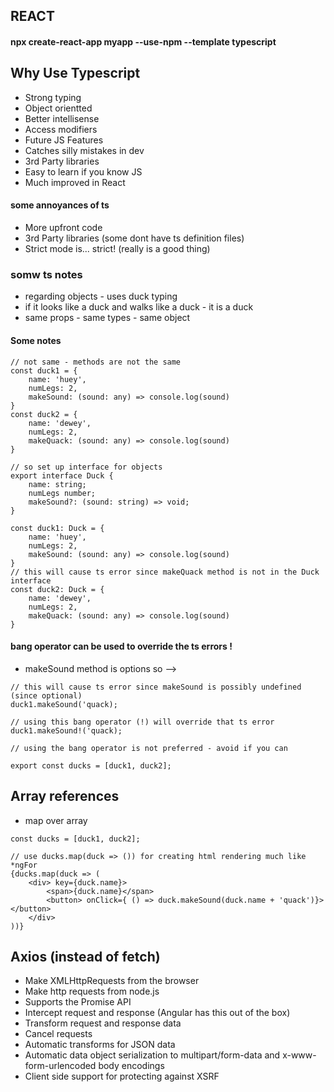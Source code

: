 ## REACT
#### npx create-react-app myapp --use-npm --template typescript

## Why Use Typescript
- Strong typing
- Object orientted
- Better intellisense
- Access modifiers
- Future JS Features
- Catches silly mistakes in dev
- 3rd Party libraries
- Easy to learn if you know JS
- Much improved in React

#### some annoyances of ts
- More upfront code
- 3rd Party libraries (some dont have ts definition files)
- Strict mode is... strict! (really is a good thing)

### somw ts notes
- regarding objects - uses duck typing
- if it looks like a duck and walks like a duck - it is a duck 
- same props - same types - same object

#### Some notes

```
// not same - methods are not the same
const duck1 = {
    name: 'huey',
    numLegs: 2,
    makeSound: (sound: any) => console.log(sound)
}
const duck2 = {
    name: 'dewey',
    numLegs: 2,
    makeQuack: (sound: any) => console.log(sound)
}

// so set up interface for objects
export interface Duck {
    name: string;
    numLegs number;
    makeSound?: (sound: string) => void;
}

const duck1: Duck = {
    name: 'huey',
    numLegs: 2,
    makeSound: (sound: any) => console.log(sound)
}
// this will cause ts error since makeQuack method is not in the Duck interface
const duck2: Duck = {
    name: 'dewey',
    numLegs: 2,
    makeQuack: (sound: any) => console.log(sound)
}
```

#### bang operator can be used to override the ts errors ! 
- makeSound method is options so --> 
```
// this will cause ts error since makeSound is possibly undefined (since optional)
duck1.makeSound('quack);

// using this bang operator (!) will override that ts error
duck1.makeSound!('quack);

// using the bang operator is not preferred - avoid if you can

export const ducks = [duck1, duck2];

```

## Array references
- map over array

```
const ducks = [duck1, duck2];

// use ducks.map(duck => ()) for creating html rendering much like *ngFor
{ducks.map(duck => (
    <div> key={duck.name}>
        <span>{duck.name}</span>
        <button> onClick={ () => duck.makeSound(duck.name + 'quack')}></button>
    </div>
))}
```

## Axios (instead of fetch)
- Make XMLHttpRequests from the browser
- Make http requests from node.js 
- Supports the Promise API
- Intercept request and response (Angular has this out of the box)
- Transform request and response data
- Cancel requests
- Automatic transforms for JSON data
- Automatic data object serialization to multipart/form-data and x-www-form-urlencoded body encodings
- Client side support for protecting against XSRF

